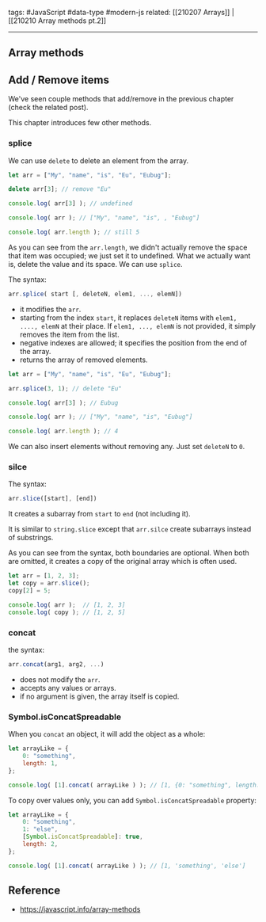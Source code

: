 tags: #JavaScript #data-type #modern-js
related: [[210207 Arrays]] | [[210210 Array methods pt.2]]

<hr />

## Array methods

## Add / Remove items
We've seen couple methods that add/remove in the previous chapter (check the related post).

This chapter introduces few other methods.

### splice
We can use `delete` to delete an element from the array.
```js
let arr = ["My", "name", "is", "Eu", "Eubug"];

delete arr[3]; // remove "Eu"

console.log( arr[3] ); // undefined

console.log( arr ); // ["My", "name", "is", , "Eubug"]

console.log( arr.length ); // still 5
```

As you can see from the `arr.length`, we didn't actually remove the space that item was occupied; we just set it to undefined. What we actually want is, delete the value and its space. We can use `splice`.

The syntax:
```js
arr.splice( start [, deleteN, elem1, ..., elemN])
```

- it modifies the `arr`.
- starting from the index `start`, it replaces `deleteN` items with `elem1, ...., elemN` at their place. If `elem1, ..., elemN` is not  provided, it simply removes the item from the list.
- negative indexes are allowed; it specifies the position from the end of the array.
- returns the array of removed elements.

```js
let arr = ["My", "name", "is", "Eu", "Eubug"];

arr.splice(3, 1); // delete "Eu"

console.log( arr[3] ); // Eubug

console.log( arr ); // ["My", "name", "is", "Eubug"]

console.log( arr.length ); // 4
```

We can also insert elements without removing any. Just set `deleteN` to `0`.

### silce

The syntax:
```js
arr.slice([start], [end])
```

It creates a subarray from `start` to `end` (not including it).

It is similar to `string.slice` except that `arr.silce` create subarrays instead of substrings.

As you can see from the syntax, both boundaries are optional. When both are omitted, it creates a copy of the original array which is often used.

```js
let arr = [1, 2, 3];
let copy = arr.slice();
copy[2] = 5;

console.log( arr );  // [1, 2, 3]
console.log( copy ); // [1, 2, 5]
```

### concat
the syntax:
```js
arr.concat(arg1, arg2, ...)
```

- does not modify the `arr`.
- accepts any values or arrays.
- if no argument is given, the array itself is copied.

### Symbol.isConcatSpreadable
When you `concat` an object, it will add the object as a whole:
```js
let arrayLike = {
	0: "something",
	length: 1,
};

console.log( [1].concat( arrayLike ) ); // [1, {0: "something", length: 1}]
```

To copy over values only, you can add `Symbol.isConcatSpreadable` property:
```js
let arrayLike = {
	0: "something",
	1: "else",
	[Symbol.isConcatSpreadable]: true,
	length: 2,
};

console.log( [1].concat( arrayLike ) ); // [1, 'something', 'else']
```

## Reference
- https://javascript.info/array-methods